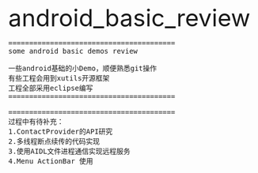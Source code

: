 <font size='20'>android_basic_review</font>


<pre>
========================================
some android basic demos review

一些android基础的小Demo，顺便熟悉git操作
有些工程会用到xutils开源框架
工程全部采用eclipse编写
========================================

========================================
过程中有待补充：
1.ContactProvider的API研究
2.多线程断点续传的代码实现
3.使用AIDL文件进程通信实现远程服务
4.Menu ActionBar 使用
</pre>